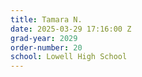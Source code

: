 ```yaml
---
title: Tamara N.
date: 2025-03-29 17:16:00 Z
grad-year: 2029
order-number: 20
school: Lowell High School
---
```


